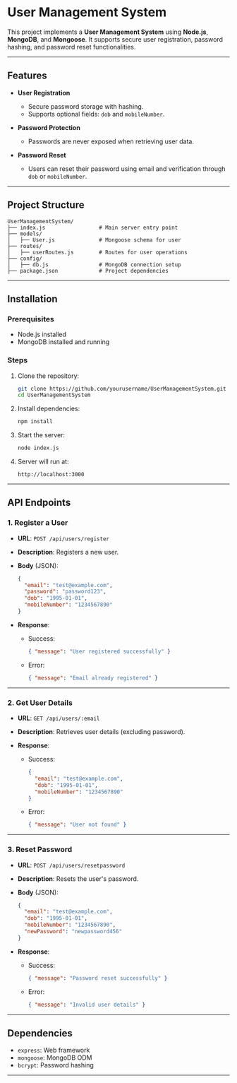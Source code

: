 # User Management System  

This project implements a **User Management System** using **Node.js**, **MongoDB**, and **Mongoose**. It supports secure user registration, password hashing, and password reset functionalities.  

---

## Features  

- **User Registration**  
  - Secure password storage with hashing.  
  - Supports optional fields: `dob` and `mobileNumber`.  

- **Password Protection**  
  - Passwords are never exposed when retrieving user data.  

- **Password Reset**  
  - Users can reset their password using email and verification through `dob` or `mobileNumber`.  

---

## Project Structure  

```  
UserManagementSystem/  
├── index.js                 # Main server entry point  
├── models/  
│   ├── User.js              # Mongoose schema for user  
├── routes/  
│   ├── userRoutes.js        # Routes for user operations  
├── config/  
│   ├── db.js                # MongoDB connection setup  
├── package.json             # Project dependencies  
```  

---

## Installation  

### Prerequisites  

- Node.js installed  
- MongoDB installed and running  

### Steps  

1. Clone the repository:  
   ```bash  
   git clone https://github.com/yourusername/UserManagementSystem.git  
   cd UserManagementSystem  
   ```  

2. Install dependencies:  
   ```bash  
   npm install  
   ```  

3. Start the server:  
   ```bash  
   node index.js  
   ```  

4. Server will run at:  
   ```
   http://localhost:3000  
   ```  

---

## API Endpoints  

### 1. **Register a User**  
- **URL**: `POST /api/users/register`  
- **Description**: Registers a new user.  
- **Body** (JSON):  
  ```json  
  {  
    "email": "test@example.com",  
    "password": "password123",  
    "dob": "1995-01-01",  
    "mobileNumber": "1234567890"  
  }  
  ```  

- **Response**:  
  - Success:  
    ```json  
    { "message": "User registered successfully" }  
    ```  
  - Error:  
    ```json  
    { "message": "Email already registered" }  
    ```  

---

### 2. **Get User Details**  
- **URL**: `GET /api/users/:email`  
- **Description**: Retrieves user details (excluding password).  

- **Response**:  
  - Success:  
    ```json  
    {  
      "email": "test@example.com",  
      "dob": "1995-01-01",  
      "mobileNumber": "1234567890"  
    }  
    ```  
  - Error:  
    ```json  
    { "message": "User not found" }  
    ```  

---

### 3. **Reset Password**  
- **URL**: `POST /api/users/resetpassword`  
- **Description**: Resets the user's password.  
- **Body** (JSON):  
  ```json  
  {  
    "email": "test@example.com",  
    "dob": "1995-01-01",  
    "mobileNumber": "1234567890",  
    "newPassword": "newpassword456"  
  }  
  ```  

- **Response**:  
  - Success:  
    ```json  
    { "message": "Password reset successfully" }  
    ```  
  - Error:  
    ```json  
    { "message": "Invalid user details" }  
    ```  

---

## Dependencies  

- `express`: Web framework  
- `mongoose`: MongoDB ODM  
- `bcrypt`: Password hashing  

---
